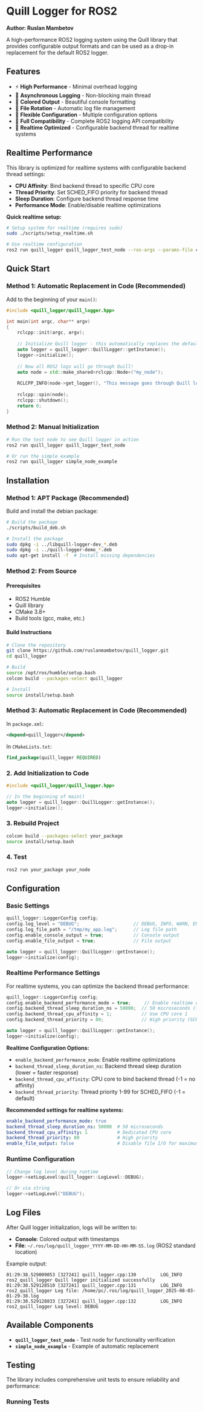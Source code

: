 # Quill Logger for ROS2

**Author: Ruslan Mambetov**

A high-performance ROS2 logging system using the Quill library that provides configurable output formats and can be used as a drop-in replacement for the default ROS2 logger.

## Features

- ⚡ **High Performance** - Minimal overhead logging
- 🔄 **Asynchronous Logging** - Non-blocking main thread
- 🎨 **Colored Output** - Beautiful console formatting
- 📁 **File Rotation** - Automatic log file management
- 🔧 **Flexible Configuration** - Multiple configuration options
- 🔄 **Full Compatibility** - Complete ROS2 logging API compatibility
- 🚀 **Realtime Optimized** - Configurable backend thread for realtime systems

## Realtime Performance

This library is optimized for realtime systems with configurable backend thread settings:

- **CPU Affinity**: Bind backend thread to specific CPU core
- **Thread Priority**: Set SCHED_FIFO priority for backend thread  
- **Sleep Duration**: Configure backend thread response time
- **Performance Mode**: Enable/disable realtime optimizations

**Quick realtime setup:**
```bash
# Setup system for realtime (requires sudo)
sudo ./scripts/setup_realtime.sh

# Use realtime configuration
ros2 run quill_logger quill_logger_test_node --ros-args --params-file config/quill_logger_realtime_config.yaml
```

## Quick Start

### Method 1: Automatic Replacement in Code (Recommended)

Add to the beginning of your `main()`:

```cpp
#include <quill_logger/quill_logger.hpp>

int main(int argc, char** argv)
{
    rclcpp::init(argc, argv);
    
    // Initialize Quill logger - this automatically replaces the default logger
    auto logger = quill_logger::QuillLogger::getInstance();
    logger->initialize();
    
    // Now all ROS2 logs will go through Quill!
    auto node = std::make_shared<rclcpp::Node>("my_node");
    
    RCLCPP_INFO(node->get_logger(), "This message goes through Quill logger!");
    
    rclcpp::spin(node);
    rclcpp::shutdown();
    return 0;
}
```

### Method 2: Manual Initialization

```bash
# Run the test node to see Quill logger in action
ros2 run quill_logger quill_logger_test_node

# Or run the simple example
ros2 run quill_logger simple_node_example
```

## Installation

### Method 1: APT Package (Recommended)

Build and install the debian package:

```bash
# Build the package
./scripts/build_deb.sh

# Install the package
sudo dpkg -i ../libquill-logger-dev_*.deb
sudo dpkg -i ../quill-logger-demo_*.deb
sudo apt-get install -f  # Install missing dependencies
```

### Method 2: From Source

#### Prerequisites

- ROS2 Humble
- Quill library
- CMake 3.8+
- Build tools (gcc, make, etc.)

#### Build Instructions

```bash
# Clone the repository
git clone https://github.com/ruslanmambetov/quill_logger.git
cd quill_logger

# Build
source /opt/ros/humble/setup.bash
colcon build --packages-select quill_logger

# Install
source install/setup.bash
```

### Method 3: Automatic Replacement in Code (Recommended)

In `package.xml`:
```xml
<depend>quill_logger</depend>
```

In `CMakeLists.txt`:
```cmake
find_package(quill_logger REQUIRED)
```

### 2. Add Initialization to Code

```cpp
#include <quill_logger/quill_logger.hpp>

// In the beginning of main()
auto logger = quill_logger::QuillLogger::getInstance();
logger->initialize();
```

### 3. Rebuild Project

```bash
colcon build --packages-select your_package
source install/setup.bash
```

### 4. Test

```bash
ros2 run your_package your_node
```

## Configuration

### Basic Settings

```cpp
quill_logger::LoggerConfig config;
config.log_level = "DEBUG";                    // DEBUG, INFO, WARN, ERROR, FATAL
config.log_file_path = "/tmp/my_app.log";      // Log file path
config.enable_console_output = true;           // Console output
config.enable_file_output = true;              // File output

auto logger = quill_logger::QuillLogger::getInstance();
logger->initialize(config);
```

### Realtime Performance Settings

For realtime systems, you can optimize the backend thread performance:

```cpp
quill_logger::LoggerConfig config;
config.enable_backend_performance_mode = true;     // Enable realtime optimizations
config.backend_thread_sleep_duration_ns = 50000;  // 50 microseconds (faster response)
config.backend_thread_cpu_affinity = 1;           // Use CPU core 1
config.backend_thread_priority = 80;              // High priority (SCHED_FIFO)

auto logger = quill_logger::QuillLogger::getInstance();
logger->initialize(config);
```

**Realtime Configuration Options:**
- `enable_backend_performance_mode`: Enable realtime optimizations
- `backend_thread_sleep_duration_ns`: Backend thread sleep duration (lower = faster response)
- `backend_thread_cpu_affinity`: CPU core to bind backend thread (-1 = no affinity)
- `backend_thread_priority`: Thread priority 1-99 for SCHED_FIFO (-1 = default)

**Recommended settings for realtime systems:**
```yaml
enable_backend_performance_mode: true
backend_thread_sleep_duration_ns: 50000  # 50 microseconds
backend_thread_cpu_affinity: 1           # Dedicated CPU core
backend_thread_priority: 80              # High priority
enable_file_output: false                # Disable file I/O for maximum performance
```

### Runtime Configuration

```cpp
// Change log level during runtime
logger->setLogLevel(quill_logger::LogLevel::DEBUG);

// Or via string
logger->setLogLevel("DEBUG");
```

## Log Files

After Quill logger initialization, logs will be written to:

- **Console**: Colored output with timestamps
- **File**: `~/.ros/log/quill_logger_YYYY-MM-DD-HH-MM-SS.log` (ROS2 standard location)

Example output:
```
01:29:38.529009053 [327241] quill_logger.cpp:130         LOG_INFO      ros2_quill_logger Quill logger initialized successfully
01:29:38.529128510 [327241] quill_logger.cpp:131         LOG_INFO      ros2_quill_logger Log file: /home/pc/.ros/log/quill_logger_2025-08-03-01-29-38.log
01:29:38.529128833 [327241] quill_logger.cpp:132         LOG_INFO      ros2_quill_logger Log level: DEBUG
```

## Available Components

- **`quill_logger_test_node`** - Test node for functionality verification
- **`simple_node_example`** - Example of automatic replacement

## Testing

The library includes comprehensive unit tests to ensure reliability and performance:

### Running Tests

```